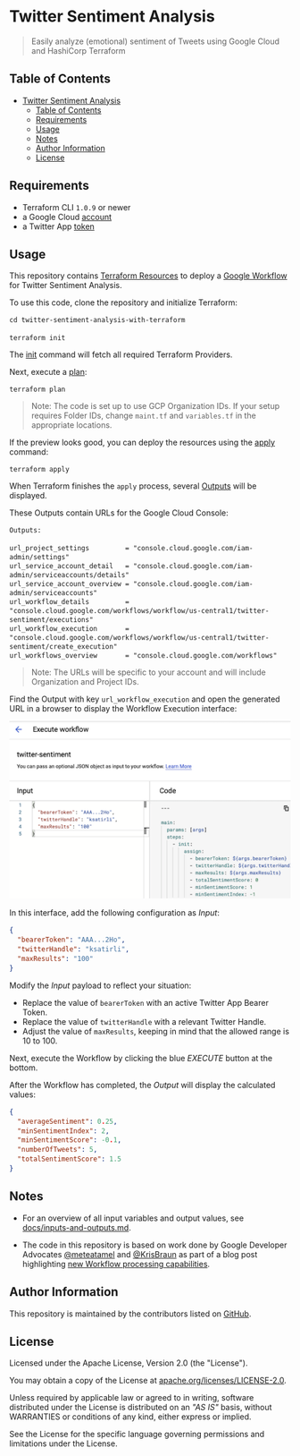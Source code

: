 # Twitter Sentiment Analysis

> Easily analyze (emotional) sentiment of Tweets using Google Cloud and HashiCorp Terraform

## Table of Contents

- [Twitter Sentiment Analysis](#twitter-sentiment-analysis)
  - [Table of Contents](#table-of-contents)
  - [Requirements](#requirements)
  - [Usage](#usage)
  - [Notes](#notes)
  - [Author Information](#author-information)
  - [License](#license)

## Requirements

* Terraform CLI `1.0.9` or newer
* a Google Cloud [account](https://cloud.google.com/gcp)
* a Twitter  App [token](https://developer.twitter.com/en/portal/projects-and-apps)

## Usage

This repository contains [Terraform Resources](https://www.terraform.io) to deploy a [Google Workflow](https://cloud.google.com/workflows) for Twitter Sentiment Analysis.

To use this code, clone the repository and initialize Terraform:

```shell
cd twitter-sentiment-analysis-with-terraform

terraform init
```

The [init](https://www.terraform.io/docs/cli/commands/init.html) command will fetch all required Terraform Providers.

Next, execute a [plan](https://www.terraform.io/docs/cli/commands/plan.html):

```shell
terraform plan
```

> Note: The code is set up to use GCP Organization IDs. If your setup requires Folder IDs, change `maint.tf` and `variables.tf` in the appropriate locations.

If the preview looks good, you can deploy the resources using the [apply](https://www.terraform.io/docs/cli/commands/apply.html) command:

```shell
terraform apply
```

When Terraform finishes the `apply` process, several [Outputs](https://www.terraform.io/docs/language/values/outputs.html) will be displayed.

These Outputs contain URLs for the Google Cloud Console:

```shell
Outputs:

url_project_settings         = "console.cloud.google.com/iam-admin/settings"
url_service_account_detail   = "console.cloud.google.com/iam-admin/serviceaccounts/details"
url_service_account_overview = "console.cloud.google.com/iam-admin/serviceaccounts"
url_workflow_details         = "console.cloud.google.com/workflows/workflow/us-central1/twitter-sentiment/executions"
url_workflow_execution       = "console.cloud.google.com/workflows/workflow/us-central1/twitter-sentiment/create_execution"
url_workflows_overview       = "console.cloud.google.com/workflows"
```

> Note: The URLs will be specific to your account and will include Organization and Project IDs.

Find the Output with key `url_workflow_execution` and open the generated URL in a browser to display the Workflow Execution interface:

![Execute Google Workflow](docs/images/execute-workflow.png)

In this interface, add the following configuration as _Input_:

```json
{
  "bearerToken": "AAA...2Ho",
  "twitterHandle": "ksatirli",
  "maxResults": "100"
}
```

Modify the _Input_ payload to reflect your situation:

* Replace the value of `bearerToken` with an active Twitter App Bearer Token.
* Replace the value of `twitterHandle` with a relevant Twitter Handle.
* Adjust the value of `maxResults`, keeping in mind that the allowed range is 10 to 100.

Next, execute the Workflow by clicking the blue _EXECUTE_ button at the bottom.

After the Workflow has completed, the _Output_ will display the calculated values:

```json
{
  "averageSentiment": 0.25,
  "minSentimentIndex": 2,
  "minSentimentScore": -0.1,
  "numberOfTweets": 5,
  "totalSentimentScore": 1.5
}
```

## Notes

* For an overview of all input variables and output values, see [docs/inputs-and-outputs.md](./docs/inputs-and-outputs.md).

* The code in this repository is based on work done by Google Developer Advocates [@meteatamel](https://github.com/meteatamel) and [@KrisBraun](https://github.com/KrisBraun)
as part of a blog post highlighting [new Workflow processing capabilities](https://cloud.google.com/blog/topics/developers-practitioners/analyzing-twitter-sentiment-new-workflows-processing-capabilities).

## Author Information

This repository is maintained by the contributors listed on [GitHub](https://github.com/ksatirli/pagerduty-x-terraform/graphs/contributors).

## License

Licensed under the Apache License, Version 2.0 (the "License").

You may obtain a copy of the License at [apache.org/licenses/LICENSE-2.0](http://www.apache.org/licenses/LICENSE-2.0).

Unless required by applicable law or agreed to in writing, software distributed under the License is distributed on an _"AS IS"_ basis, without WARRANTIES or conditions of any kind, either express or implied.

See the License for the specific language governing permissions and limitations under the License.
